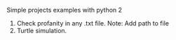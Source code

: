 Simple projects examples with python 2
1. Check profanity in any .txt file. Note: Add path to file
2. Turtle simulation.
